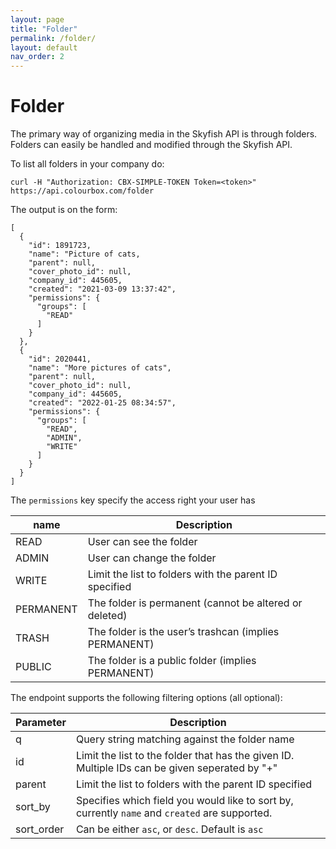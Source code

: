 ```yaml
---
layout: page
title: "Folder"
permalink: /folder/
layout: default
nav_order: 2
---
```


# Folder
The primary way of organizing media in the Skyfish API is through folders. Folders can easily be handled and modified through the Skyfish API.

To list all folders in your company do:
```
curl -H "Authorization: CBX-SIMPLE-TOKEN Token=<token>" https://api.colourbox.com/folder
```
The output is on the form:
```
[
  {
    "id": 1891723,
    "name": "Picture of cats,
    "parent": null,
    "cover_photo_id": null,
    "company_id": 445605,
    "created": "2021-03-09 13:37:42",
    "permissions": {
      "groups": [
        "READ"
      ]
    }
  },
  {
    "id": 2020441,
    "name": "More pictures of cats",
    "parent": null,
    "cover_photo_id": null,
    "company_id": 445605,
    "created": "2022-01-25 08:34:57",
    "permissions": {
      "groups": [
        "READ",
        "ADMIN",
        "WRITE"
      ]
    }
  }
]  
```

The `permissions` key specify the access right your user has

| name        | Description         
| ------------- |-------------
| READ    | User can see the folder
| ADMIN    | User can change the folder
| WRITE    | Limit the list to folders with the parent ID specified
| PERMANENT    | The folder is permanent (cannot be altered or deleted)
| TRASH    | 	The folder is the user’s trashcan (implies PERMANENT)
| PUBLIC | 	The folder is a public folder (implies PERMANENT)



The endpoint supports the following filtering options (all optional):

| Parameter        | Description         
| ------------- |-------------
| q    | Query string matching against the folder name 
| id    | Limit the list to the folder that has the given ID. Multiple IDs can be given seperated by "+"
| parent    | Limit the list to folders with the parent ID specified
| sort_by    | Specifies which field you would like to sort by, currently `name` and `created` are supported.
| sort_order    | Can be either `asc`, or `desc`. Default is `asc`


